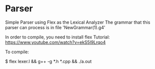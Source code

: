# Parser
Simple Parser using Flex as the Lexical Analyzer
The grammar that this parser can process is in file 'NewGrammar(1).g4'

In order to compile, you need to install flex
Tutorial: https://www.youtube.com/watch?v=ekS5l9Lrqo4

To compile:

$ flex lexer.l && g++ -g *.h *.cpp && ./a.out
